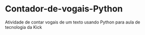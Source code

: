 # Contador-de-vogais-Python
Atividade de contar vogais de um texto usando Python para aula de tecnologia da Kick
